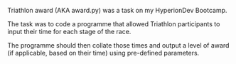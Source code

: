Triathlon award (AKA award.py) was a task on my HyperionDev Bootcamp.

The task was to code a programme that allowed Triathlon participants to input their time for each stage of the race.

The programme should then collate those times and output a level of award (if applicable, based on their time) using pre-defined parameters.
